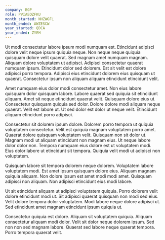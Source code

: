 ```yaml
---
company: BGP
role: PVIAEOZFKU
month_started: NHZWGFL
month_ended: AWZESCW
year_started: QDCA
year_ended: ZYEH
---
```


Ut modi consectetur labore ipsum modi numquam est. Etincidunt adipisci dolore velit neque ipsum quiquia neque. Non neque neque quiquia quisquam dolore velit quaerat. Sed magnam amet numquam magnam. Aliquam dolore voluptatem ut adipisci. Adipisci consectetur quaerat numquam ipsum. Etincidunt dolor sed dolorem. Est sit velit est dolore adipisci porro tempora. Adipisci eius etincidunt dolorem eius quisquam ut quaerat. Consectetur ipsum non aliquam aliquam etincidunt etincidunt velit.

Amet numquam eius dolor modi consectetur amet. Non eius labore quisquam dolor quisquam labore. Labore quaerat sed quiquia sit etincidunt aliquam. Amet sit neque etincidunt quaerat velit. Quisquam dolore eius ut. Consectetur quisquam quiquia sed dolor. Dolore dolore modi aliquam neque quaerat. Velit est labore ut. Ut sed dolor est dolor ut neque velit. Etincidunt aliquam etincidunt porro adipisci.

Consectetur sit dolorem ipsum dolore. Dolorem porro tempora ut quiquia voluptatem consectetur. Velit est quiquia magnam voluptatem porro amet. Quaerat dolore quisquam voluptatem velit. Quisquam non sit dolor ut. Magnam modi ut aliquam etincidunt non magnam eius. Ut neque labore dolor dolor non. Tempora numquam eius dolore est ut voluptatem modi. Eius dolor labore ut etincidunt sit tempora. Quiquia velit modi ut adipisci non voluptatem.

Quisquam labore sit tempora dolorem neque dolorem. Voluptatem labore voluptatem modi. Est amet ipsum quisquam dolore eius. Aliquam magnam quiquia aliquam. Non dolore ipsum est amet modi modi amet. Quisquam adipisci non aliquam. Non adipisci etincidunt eius modi labore.

Ut sit etincidunt aliquam ut adipisci voluptatem quiquia. Porro dolorem velit dolore etincidunt modi ut. Sit adipisci quaerat quisquam non modi sed eius. Velit dolore tempora dolor voluptatem. Modi labore neque dolore adipisci ut. Sed etincidunt amet magnam etincidunt ipsum quiquia ut.

Consectetur quiquia est dolore. Aliquam sit voluptatem quiquia. Aliquam consectetur aliquam modi dolor. Velit sit dolor neque dolorem ipsum. Sed non non sed magnam labore. Quaerat sed labore neque quaerat tempora. Porro tempora quaerat velit.
    